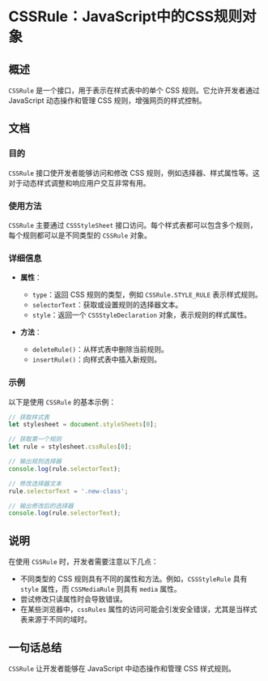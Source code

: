 <!--
Meta Description: # CSSRule：JavaScript中的CSS规则对象 ## 概述 `CSSRule` 是一个接口，用于表示在样式表中的单个 CSS 规则。它允许开发者通过 JavaScript 动态操作和管理 CSS 规则，增强网页的样式控制。 ## 文档 ### 目的 `CSSRule` 接口使开发者能够访...
Meta Keywords: cssrule, css, selectortext, rule, javascript
-->

# CSSRule：JavaScript中的CSS规则对象

## 概述
`CSSRule` 是一个接口，用于表示在样式表中的单个 CSS 规则。它允许开发者通过 JavaScript 动态操作和管理 CSS 规则，增强网页的样式控制。

## 文档
### 目的
`CSSRule` 接口使开发者能够访问和修改 CSS 规则，例如选择器、样式属性等。这对于动态样式调整和响应用户交互非常有用。

### 使用方法
`CSSRule` 主要通过 `CSSStyleSheet` 接口访问。每个样式表都可以包含多个规则，每个规则都可以是不同类型的 `CSSRule` 对象。

### 详细信息
- **属性**：
  - `type`：返回 CSS 规则的类型，例如 `CSSRule.STYLE_RULE` 表示样式规则。
  - `selectorText`：获取或设置规则的选择器文本。
  - `style`：返回一个 `CSSStyleDeclaration` 对象，表示规则的样式属性。

- **方法**：
  - `deleteRule()`：从样式表中删除当前规则。
  - `insertRule()`：向样式表中插入新规则。

### 示例
以下是使用 `CSSRule` 的基本示例：

```javascript
// 获取样式表
let stylesheet = document.styleSheets[0];

// 获取第一个规则
let rule = stylesheet.cssRules[0];

// 输出规则选择器
console.log(rule.selectorText);

// 修改选择器文本
rule.selectorText = '.new-class';

// 输出修改后的选择器
console.log(rule.selectorText);
```

## 说明
在使用 `CSSRule` 时，开发者需要注意以下几点：
- 不同类型的 CSS 规则具有不同的属性和方法。例如，`CSSStyleRule` 具有 `style` 属性，而 `CSSMediaRule` 则具有 `media` 属性。
- 尝试修改只读属性时会导致错误。
- 在某些浏览器中，`cssRules` 属性的访问可能会引发安全错误，尤其是当样式表来源于不同的域时。

## 一句话总结
`CSSRule` 让开发者能够在 JavaScript 中动态操作和管理 CSS 样式规则。